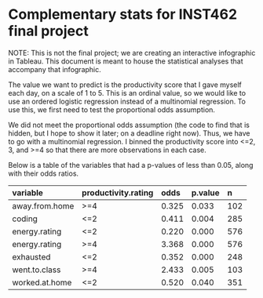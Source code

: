 Complementary stats for INST462 final project
================

NOTE: This is not the final project; we are creating an interactive infographic in Tableau. This document is meant to house the statistical analyses that accompany that infographic.

The value we want to predict is the productivity score that I gave myself each day, on a scale of 1 to 5. This is an ordinal value, so we would like to use an ordered logistic regression instead of a multinomial regression. To use this, we first need to test the proportional odds assumption.

We did not meet the proportional odds assumption (the code to find that is hidden, but I hope to show it later; on a deadline right now). Thus, we have to go with a multinomial regression. I binned the productivity score into &lt;=2, 3, and &gt;=4 so that there are more observations in each case.

Below is a table of the variables that had a p-values of less than 0.05, along with their odds ratios.

| variable       | productivity.rating | odds  | p.value | n   |
|:---------------|:--------------------|:------|:--------|:----|
| away.from.home | &gt;=4              | 0.325 | 0.033   | 102 |
| coding         | &lt;=2              | 0.411 | 0.004   | 285 |
| energy.rating  | &lt;=2              | 0.220 | 0.000   | 576 |
| energy.rating  | &gt;=4              | 3.368 | 0.000   | 576 |
| exhausted      | &lt;=2              | 0.352 | 0.000   | 248 |
| went.to.class  | &gt;=4              | 2.433 | 0.005   | 103 |
| worked.at.home | &lt;=2              | 0.520 | 0.040   | 351 |
